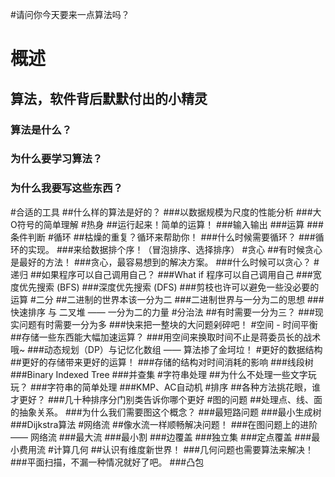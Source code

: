 #请问你今天要来一点算法吗？

# 概述
## 算法，软件背后默默付出的小精灵
### 算法是什么？
### 为什么要学习算法？
### 为什么我要写这些东西？
#合适的工具
##什么样的算法是好的？
###以数据规模为尺度的性能分析
###大O符号的简单理解
#热身
##运行起来！简单的运算！
###输入输出
###运算
###条件判断
#循环
##枯燥的重复？循环来帮助你！
###什么时候需要循环？
###循环的实现。
###来给数据排个序！（冒泡排序、选择排序）
#贪心
##有时候贪心是最好的方法！
###贪心，最容易想到的解决方案。
###什么时候可以贪心？
#递归
##如果程序可以自己调用自己？
###What if 程序可以自己调用自己
###宽度优先搜索 (BFS)
###深度优先搜索 (DFS)
###剪枝也许可以避免一些没必要的运算
#二分
##二进制的世界本该一分为二
###二进制世界与一分为二的思想
###快速排序 与 二叉堆 —— 一分为二的力量
#分治法
##有时需要一分为三？
###现实问题有时需要一分为多
###快来把一整块的大问题剁碎吧！
#空间 - 时间平衡
##存储一些东西能大幅加速运算？
###用空间来换取时间不止是蒋委员长的战术哦~
###动态规划（DP）与记忆化数组 —— 算法掺了金坷垃！
#更好的数据结构
##更好的存储带来更好的运算！
###存储的结构对时间消耗的影响
###线段树
###Binary Indexed Tree
###并查集
#字符串处理
##为什么不处理一些文字玩玩？
###字符串的简单处理
###KMP、AC自动机
#排序
##各种方法挑花眼，谁才更好？
###几十种排序分门别类告诉你哪个更好	
#图的问题
##处理点、线、面的抽象关系。
###为什么我们需要图这个概念？
###最短路问题
###最小生成树
###Dijkstra算法
#网络流
##像水流一样顺畅解决问题！
###在图问题上的进阶 —— 网络流
###最大流
###最小割
###边覆盖
###独立集
###定点覆盖
###最小费用流
#计算几何
##认识有维度新世界！
###几何问题也需要算法来解决！
###平面扫描，不漏一种情况就好了吧。
###凸包